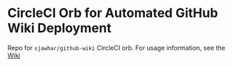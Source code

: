 # CircleCI Orb for Automated GitHub Wiki Deployment

Repo for `sjawhar/github-wiki` CircleCI orb. For usage information, see the [Wiki](../../wiki)
